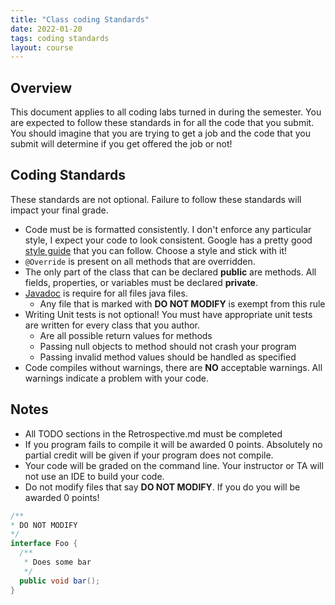 ```yaml
---
title: "Class coding Standards"
date: 2022-01-20
tags: coding standards
layout: course
---
```


## Overview

This document applies to all coding labs turned in during the semester. You are expected to follow
these standards in for all the code that you submit.  You should imagine that you are trying to get
a job and the code that you submit will determine if you get offered the job or not!

## Coding Standards

These standards are not optional. Failure to follow these standards will impact your final grade.

- Code must be is formatted consistently. I don't enforce any particular style, I expect your code
  to look consistent. Google has a pretty good [style
    guide](https://google.github.io/styleguide/javaguide.html) that you can follow. Choose a style
    and stick with it! 
- `@Override` is present on all methods that are overridden.
- The only part of the class that can be declared **public** are methods. All fields, properties, or
  variables must be declared **private**.
- [Javadoc](https://en.wikipedia.org/wiki/Javadoc) is require for all files java files.
  - Any file that is marked with **DO NOT MODIFY** is exempt from this rule
- Writing Unit tests is not optional! You must have appropriate unit tests are written for every
  class that you author.
  - Are all possible return values for methods
  - Passing null objects to method should not crash your program
  - Passing invalid method values should be handled as specified
- Code compiles without warnings, there are **NO** acceptable warnings. All warnings indicate a
  problem with your code.


## Notes

- All TODO sections in the Retrospective.md must be completed
- If you program fails to compile it will be awarded 0 points. Absolutely no partial credit will be
  given if your program does not compile.
- Your code will be graded on the command line. Your instructor or TA will not use an IDE to build
  your code.
- Do not modify files that say **DO NOT MODIFY**. If you do you will be awarded 0 points!

```java
/**
* DO NOT MODIFY
*/
interface Foo {
  /**
   * Does some bar
   */
  public void bar();
}
```
